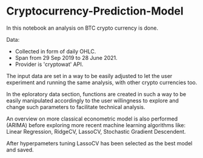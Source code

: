 # Cryptocurrency-Prediction-Model

In this notebook an analysis on BTC crypto currency is done.

Data:  
- Collected in form of daily OHLC.
- Span from 29 Sep 2019 to 28 June 2021. 
- Provider is 'cryptowat' API.

The input data are set in a way to be easily adjusted to let the user experiment and running the same analysis, with other crypto currencies too.

In the eploratory data section, functions are created in such a way to be easily manipulated accordingly to the user willingness to explore and change such parameters to facilitate technical analysis.

An overview on more classical econometric model is also performed (ARIMA) before exploring more recent machine learning algorithms like: Linear Regression, RidgeCV, LassoCV, Stochastic Gradient Descendent. 

After hyperpameters tuning LassoCV has been selected as the best model and saved.
